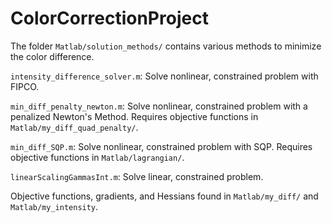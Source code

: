 # ColorCorrectionProject

The folder `Matlab/solution_methods/` contains various methods to minimize the color difference.

`intensity_difference_solver.m`: Solve nonlinear, constrained problem with FIPCO.

`min_diff_penalty_newton.m`: Solve nonlinear, constrained problem with a penalized Newton's Method. Requires objective functions in `Matlab/my_diff_quad_penalty/`.
 
`min_diff_SQP.m`: Solve nonlinear, constrained problem with SQP. Requires objective functions in `Matlab/lagrangian/`.

`linearScalingGammasInt.m`: Solve linear, constrained problem.
 
Objective functions, gradients, and Hessians found in `Matlab/my_diff/` and `Matlab/my_intensity`.
